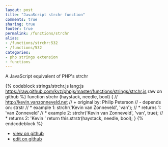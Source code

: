 ```yaml
---
layout: post
title: "JavaScript strchr function"
comments: true
sharing: true
footer: true
permalink: /functions/strchr
alias:
- /functions/strchr:532
- /functions/532
categories:
- php strings extension
- functions
---
```

A JavaScript equivalent of PHP's strchr

<!-- more -->

{% codeblock strings/strchr.js lang:js https://raw.github.com/kvz/phpjs/master/functions/strings/strchr.js raw on github %}
function strchr (haystack, needle, bool) {
    // http://kevin.vanzonneveld.net
    // +   original by: Philip Peterson
    // -    depends on: strstr
    // *     example 1: strchr('Kevin van Zonneveld', 'van');
    // *     returns 1: 'van Zonneveld'
    // *     example 2: strchr('Kevin van Zonneveld', 'van', true);
    // *     returns 2: 'Kevin '
    return this.strstr(haystack, needle, bool);
}
{% endcodeblock %}

 - [view on github](https://github.com/kvz/phpjs/blob/master/functions/strings/strchr.js)
 - [edit on github](https://github.com/kvz/phpjs/edit/master/functions/strings/strchr.js)

